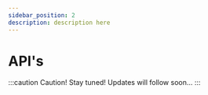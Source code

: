 ```yaml
---
sidebar_position: 2
description: description here
---
```


# API's

:::caution Caution!
Stay tuned! Updates will follow soon...
:::
